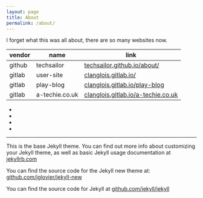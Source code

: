```yaml
---
layout: page
title: About
permalink: /about/
---
```


I forget what this was all about, there are so many websites now.

| vendor | name           | link        |
| ------ | -------------  | ----------- |
| github | techsailor     | [techsailor.github.io/about/](https://techsailor.github.io/about/)  |
| gitlab | user-site      | [clanglois.gitlab.io/](https://clanglois.gitlab.io/) | falis|
| gitlab | play-blog      | [clanglois.gitlab.io/play-blog](https://clanglois.gitlab.io/play-blog) |
| gitlab | a-techie.co.uk | [clanglois.gitlab.io/a-techie.co.uk ](https://clanglois.gitlab.io/a-techie.co.uk) |



- 
- 
- 
- 

---

This is the base Jekyll theme. You can find out more info about
customizing your Jekyll theme, as well as basic Jekyll usage
documentation at [jekyllrb.com](http://jekyllrb.com/)

You can find the source code for the Jekyll new theme at:
[github.com/jglovier/jekyll-new](https://github.com/jglovier/jekyll-new)

You can find the source code for Jekyll at
[github.com/jekyll/jekyll](https://github.com/jekyll/jekyll)

